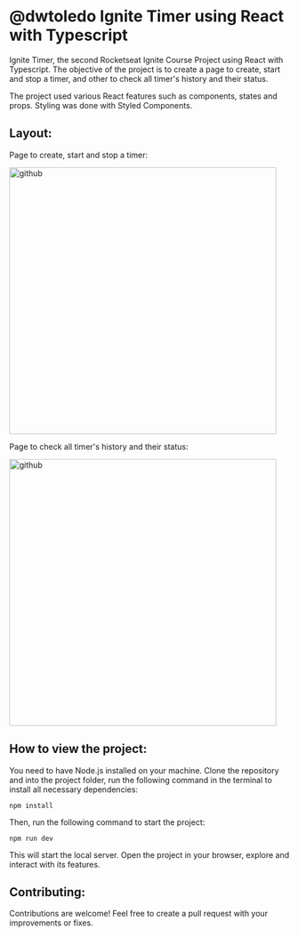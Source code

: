 # @dwtoledo Ignite Timer using React with Typescript
Ignite Timer, the second Rocketseat Ignite Course Project using React with Typescript. The objective of the project is to create a page to create, start and stop a timer, and other to check all timer's history and their status.

The project used various React features such as components, states and props. Styling was done with Styled Components.

## Layout:

Page to create, start and stop a timer:

<img width="480" alt="github" src="https://github.com/dwtoledo/project-02-ignite/assets/11148858/e292208c-cf92-4a48-be55-6e4ecc7a60fc">


Page to check all timer's history and their status:

<img width="480" alt="github" src="https://github.com/dwtoledo/project-02-ignite/assets/11148858/7876cde9-5a87-4286-b4d1-fa0c94beeb30">

## How to view the project:

You need to have Node.js installed on your machine. Clone the repository and into the project folder, run the following command in the terminal to install all necessary dependencies:

```console
npm install
``` 

Then, run the following command to start the project:

```console
npm run dev
``` 

This will start the local server. Open the project in your browser, explore and interact with its features.

## Contributing:

Contributions are welcome! Feel free to create a pull request with your improvements or fixes.


